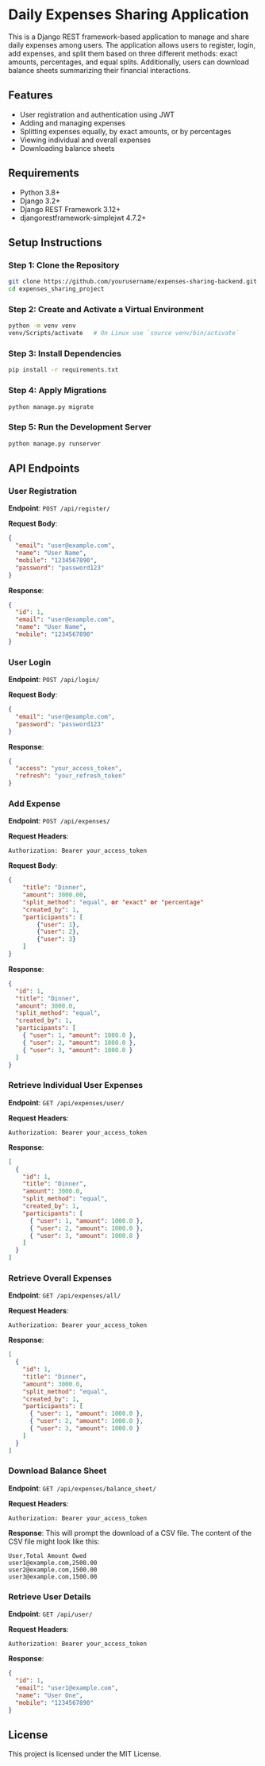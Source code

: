 # Daily Expenses Sharing Application

This is a Django REST framework-based application to manage and share daily expenses among users. The application allows users to register, login, add expenses, and split them based on three different methods: exact amounts, percentages, and equal splits. Additionally, users can download balance sheets summarizing their financial interactions.

## Features

- User registration and authentication using JWT
- Adding and managing expenses
- Splitting expenses equally, by exact amounts, or by percentages
- Viewing individual and overall expenses
- Downloading balance sheets

## Requirements

- Python 3.8+
- Django 3.2+
- Django REST Framework 3.12+
- djangorestframework-simplejwt 4.7.2+

## Setup Instructions

### Step 1: Clone the Repository

```bash
git clone https://github.com/yourusername/expenses-sharing-backend.git
cd expenses_sharing_project
```

### Step 2: Create and Activate a Virtual Environment

```bash
python -m venv venv
venv/Scripts/activate   # On Linux use `source venv/bin/activate`
```

### Step 3: Install Dependencies

```bash
pip install -r requirements.txt
```

### Step 4: Apply Migrations

```bash
python manage.py migrate
```

### Step 5: Run the Development Server

```bash
python manage.py runserver
```

## API Endpoints

### User Registration

**Endpoint**: `POST /api/register/`

**Request Body**:

```json
{
  "email": "user@example.com",
  "name": "User Name",
  "mobile": "1234567890",
  "password": "password123"
}
```

**Response**:

```json
{
  "id": 1,
  "email": "user@example.com",
  "name": "User Name",
  "mobile": "1234567890"
}
```

### User Login

**Endpoint**: `POST /api/login/`

**Request Body**:

```json
{
  "email": "user@example.com",
  "password": "password123"
}
```

**Response**:

```json
{
  "access": "your_access_token",
  "refresh": "your_refresh_token"
}
```

### Add Expense

**Endpoint**: `POST /api/expenses/`

**Request Headers**:

```
Authorization: Bearer your_access_token
```

**Request Body**:

```json
{
    "title": "Dinner",
    "amount": 3000.00,
    "split_method": "equal", or "exact" or "percentage"
    "created_by": 1,
    "participants": [
        {"user": 1},
        {"user": 2},
        {"user": 3}
    ]
}
```

**Response**:

```json
{
  "id": 1,
  "title": "Dinner",
  "amount": 3000.0,
  "split_method": "equal",
  "created_by": 1,
  "participants": [
    { "user": 1, "amount": 1000.0 },
    { "user": 2, "amount": 1000.0 },
    { "user": 3, "amount": 1000.0 }
  ]
}
```

### Retrieve Individual User Expenses

**Endpoint**: `GET /api/expenses/user/`

**Request Headers**:

```
Authorization: Bearer your_access_token
```

**Response**:

```json
[
  {
    "id": 1,
    "title": "Dinner",
    "amount": 3000.0,
    "split_method": "equal",
    "created_by": 1,
    "participants": [
      { "user": 1, "amount": 1000.0 },
      { "user": 2, "amount": 1000.0 },
      { "user": 3, "amount": 1000.0 }
    ]
  }
]
```

### Retrieve Overall Expenses

**Endpoint**: `GET /api/expenses/all/`

**Request Headers**:

```
Authorization: Bearer your_access_token
```

**Response**:

```json
[
  {
    "id": 1,
    "title": "Dinner",
    "amount": 3000.0,
    "split_method": "equal",
    "created_by": 1,
    "participants": [
      { "user": 1, "amount": 1000.0 },
      { "user": 2, "amount": 1000.0 },
      { "user": 3, "amount": 1000.0 }
    ]
  }
]
```

### Download Balance Sheet

**Endpoint**: `GET /api/expenses/balance_sheet/`

**Request Headers**:

```
Authorization: Bearer your_access_token
```

**Response**:
This will prompt the download of a CSV file. The content of the CSV file might look like this:

```
User,Total Amount Owed
user1@example.com,2500.00
user2@example.com,1500.00
user3@example.com,1500.00
```

### Retrieve User Details

**Endpoint**: `GET /api/user/`

**Request Headers**:

```
Authorization: Bearer your_access_token
```

**Response**:

```json
{
  "id": 1,
  "email": "user1@example.com",
  "name": "User One",
  "mobile": "1234567890"
}
```

## License

This project is licensed under the MIT License.
